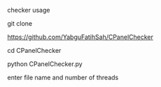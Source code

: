 checker usage

git clone 

https://github.com/YabguFatihSah/CPanelChecker

cd CPanelChecker

python CPanelChecker.py

enter file name and number of threads
